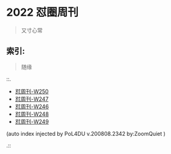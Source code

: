 # 2022 怼圈周刊
> 又寸心常

## 索引:
> 随缘

::.

- [ 怼周刊-W250](250w.md)
- [ 怼周刊-W247](247w.md)
- [ 怼周刊-W246](246w.md)
- [ 怼周刊-W248](248w.md)
- [ 怼周刊-W249](249w.md)

(auto index injected by 
PoL4DU v.200808.2342 by:ZoomQuiet
)

.::


